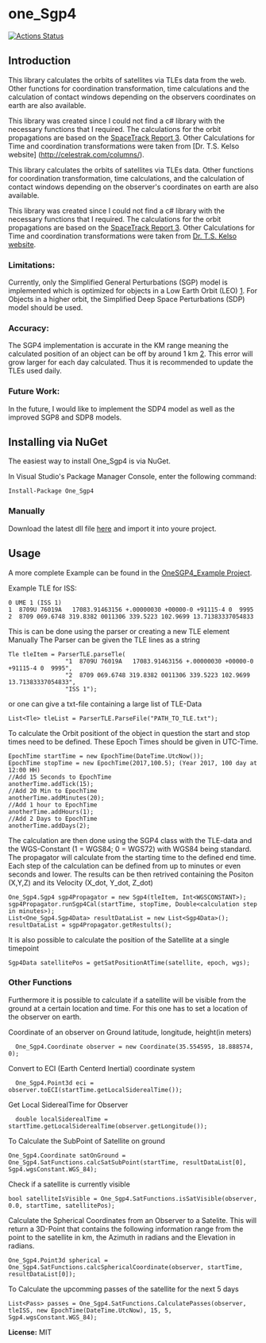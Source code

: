 # one_Sgp4

[![Actions Status](https://github.com/1manprojects/one_Sgp4/workflows/.NET%20Core/badge.svg)](https://github.com/1manprojects/one_Sgp4/actions)

## Introduction

This library calculates the orbits of satellites via TLEs data from the web. Other functions for coordination transformation, time calculations and the calculation of contact windows depending on the observers coordinates on earth are also available. 

This library was created since I could not find a c# library with the necessary functions that I required. The calculations for the orbit propagations are based on the [SpaceTrack Report 3](https://celestrak.com/NORAD/documentation/spacetrk.pdf). Other Calculations for Time and coordination transformations were taken from [Dr. T.S. Kelso website] (http://celestrak.com/columns/).



This library calculates the orbits of satellites via TLEs data. Other functions for coordination transformation, time calculations, and the calculation of contact windows depending on the observer's coordinates on earth are also available.

This library was created since I could not find a c# library with the necessary functions that I required. The calculations for the orbit propagations are based on the [SpaceTrack Report 3](https://celestrak.com/NORAD/documentation/spacetrk.pdf). Other Calculations for Time and coordination transformations were taken from [Dr. T.S. Kelso website](http://celestrak.com/columns/).

### Limitations:

Currently, only the  Simplified General Perturbations (SGP) model is implemented which is optimized for objects in a Low Earth Orbit (LEO) [1](https://celestrak.com/NORAD/documentation/spacetrk.pdf). For Objects in a higher orbit, the Simplified Deep Space Perturbations (SDP) model should be used. 




### Accuracy:

The SGP4 implementation is accurate in the KM range meaning the calculated position of an object can be off by around 1 km [2](https://celestrak.com/NORAD/documentation/spacetrk.pdf). This error will grow larger for each day calculated. Thus it is recommended to update the TLEs used daily.

### Future Work:

In the future, I would like to implement the SDP4 model as well as the improved SGP8 and SDP8 models.


## Installing via NuGet
The easiest way to install One_Sgp4 is via NuGet.

In Visual Studio's Package Manager Console, enter the following command:
```
Install-Package One_Sgp4
```

### Manually
Download the latest dll file [here](https://github.com/1manprojects/one_Sgp4/releases) and import it into youre project.

## Usage
A more complete Example can be found in the [OneSGP4_Example Project](https://github.com/1manprojects/one_Sgp4/blob/master/OneSGP4_Example/Program.cs).


Example TLE for ISS:
```
0 UME 1 (ISS 1)
1  8709U 76019A   17083.91463156 +.00000030 +00000-0 +91115-4 0  9995
2  8709 069.6748 319.8382 0011306 339.5223 102.9699 13.71383337054833
```
This is can be done using the parser or creating a new TLE element Manually
The Parser can be given the TLE lines as a string
```
Tle tleItem = ParserTLE.parseTle(
                "1  8709U 76019A   17083.91463156 +.00000030 +00000-0 +91115-4 0  9995",
                "2  8709 069.6748 319.8382 0011306 339.5223 102.9699 13.71383337054833",
                "ISS 1");
```
or one can give a txt-file containing a large list of TLE-Data
```
List<Tle> tleList = ParserTLE.ParseFile("PATH_TO_TLE.txt");
```

To calculate the Orbit positiont of the object in question the start and stop times need to be defined. These Epoch Times should be given in UTC-Time. 
```
EpochTime startTime = new EpochTime(DateTime.UtcNow());
EpochTime stopTime = new EpochTime(2017,100.5); (Year 2017, 100 day at 12:00 HH)
//Add 15 Seconds to EpochTime
anotherTime.addTick(15);
//Add 20 Min to EpochTime
anotherTime.addMinutes(20);
//Add 1 hour to EpochTime
anotherTime.addHours(1);
//Add 2 Days to EpochTime
anotherTime.addDays(2);
```
The calculation are then done using the SGP4 class with the TLE-data and the WGS-Constant (1 = WGS84; 0 = WGS72) with WGS84 being standard. The propagator will calculate from the starting time to the defined end time. Each step of the calculation can be defined from up to minutes or even seconds and lower. The results can be then retrived containing the Positon (X,Y,Z) and its Velocity (X_dot, Y_dot, Z_dot)
```
One_Sgp4.Sgp4 sgp4Propagator = new Sgp4(tleItem, Int<WGSCONSTANT>);
sgp4Propagator.runSgp4Cal(startTime, stopTime, Double<calculation step in minutes>);
List<One_Sgp4.Sgp4Data> resultDataList = new List<Sgp4Data>();
resultDataList = sgp4Propagator.getRestults();
```
It is also possible to calculate the position of the Satellite at a single timepoint
```
Sgp4Data satellitePos = getSatPositionAtTime(satellite, epoch, wgs);
```

### Other Functions

Furthermore it is possible to calculate if a satellite will be visible from the ground at a certain location and time. For this one has to set a location of the observer on earth.

Coordinate of an observer on Ground latitude, longitude, height(in meters)
```
  One_Sgp4.Coordinate observer = new Coordinate(35.554595, 18.888574, 0);
```
Convert to ECI (Earth Centerd Inertial) coordinate system
```
  One_Sgp4.Point3d eci = observer.toECI(startTime.getLocalSiderealTime());
```
Get Local SiderealTime for Observer
```
  double localSiderealTime = startTime.getLocalSiderealTime(observer.getLongitude());
```

To Calculate the SubPoint of Satellite on ground
```
One_Sgp4.Coordinate satOnGround = One_Sgp4.SatFunctions.calcSatSubPoint(startTime, resultDataList[0], Sgp4.wgsConstant.WGS_84);
```

Check if a satellite is currently visible
```
bool satelliteIsVisible = One_Sgp4.SatFunctions.isSatVisible(observer, 0.0, startTime, satellitePos);
```
Calculate the Spherical Coordinates from an Observer to a Satelite. This will return a 3D-Point that contains the following information range from the point to the satellite in km, the Azimuth in radians and the Elevation in radians.
```
One_Sgp4.Point3d spherical = One_Sgp4.SatFunctions.calcSphericalCoordinate(observer, startTime, resultDataList[0]);
```
To Calculate the upcomming passes of the satellite for the next 5 days
```
List<Pass> passes = One_Sgp4.SatFunctions.CalculatePasses(observer, tleISS, new EpochTime(DateTime.UtcNow), 15, 5, Sgp4.wgsConstant.WGS_84);
```

**License:** MIT
